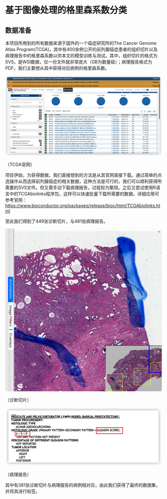 # 基于图像处理的格里森系数分类

## 数据准备

本项目所用到的所有数据来源于国外的一个癌症研究所的The Cancer Genome Atlas Program(TCGA)，其中有400余例公开的前列腺癌症患者的组织切片以及病理报告中的格里森系数以供本文的模型训练与测试。其中，组织切片的格式为SVS，是WSI数据，仅一份文件就非常庞大（GB为数量级）；病理报告格式为PDF，我们主要想从其中获得对应病例的格里森系数。

![webimage](./image/webimage.png)

（TCGA官网）

项目伊始，为获得数据，我们直接想到的方法是从其官网直接下载。通过简单的点选操作从而选择前列腺癌症的相关数据，这种方法是可行的，我们可以顺利获得所需要的SVS文件。但又需手动下载病理报告，过程较为繁琐。之后又尝试使用R语言中的TCGAbiolinks程序包，这样可以快速批量下载所需要的数据。详细应用可参考官网：https://www.bioconductor.org/packages/release/bioc/html/TCGAbiolinks.html

至此我们得到了449张诊断切片，与481张病理报告。

![example1](./image/example1.png)



（诊断切片）

![example2](./image/example2.png)

（病理报告）

其中有381张诊断切片与病理报告的病例相对应，由此我们获得了最终的数据集，并将其进行标签。